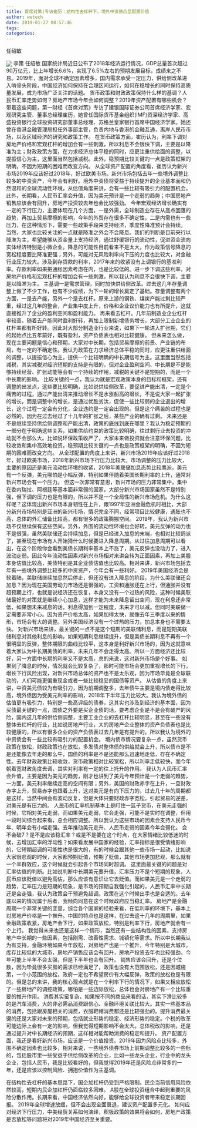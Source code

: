 ```yaml
---
title: 首席对策|专访崔历：结构性去杠杆下，境外中资债凸显配置价值
author: wetech
date: 2019-01-27 08:57:46
tags: 
categories: 
---
```

任绍敏
<!-- more -->
<img align="center" border="0" src="https://imgcdn.yicai.com/uppics/images/2019/01/ff0636b21fbf16c8cd80a1187b818db6.jpg" />
李策
任绍敏
国家统计局近日公布了2018年经济运行情况，GDP总量首次超过90万亿元，比上年增长6.6%，实现了6.5%左右的预期发展目标，成绩来之不易。2019年，面对全球不确定因素增多，国内需求承受一定压力，供给侧改革进入啃骨头阶段，中国经济如何保持在合理区间运行，如何在稳增长的同时保持高质量发展，成为市场广泛关注的话题。
货币政策和财政政策保持什么样的基调？人民币汇率走势如何？房地产市场今年会如何调整？2019年资产配置有哪些机会？带着这些问题，第一财经《首席对策》专访了建银国际证券公司首席经济学家、宏观研究主管、董事总经理崔历，她曾任国际货币基金组织(IMF)资深经济学家、高盛投资银行全球投资研究部董事总经理、苏格兰皇家银行首席中国经济学家。她还曾在香港金融管理局担任外事部主管，负责内地与香港的金融互通，离岸人民币市场，以及区域经济的研究和政策工作。
在货币政策方面，崔历认为，利率下调对房地产价格和宏观杠杆的增加会有一些刺激，所以利息不会很快下调，主要是以降准为主；财政政策方面，在力求经济总体平稳的同时，应更注重供给面的调整，以提振信心为主，这里面当然包括减税。此外，稳预期比较关键的一点是政策框架的明确，不因为短期的困难而改变方向。
从全球资产配置的角度看，崔历认为新兴市场2019年应该好过2018年，好过欧美市场。新兴市场包括去年一些境外调整比较多的中资资产，今年会有利好。境外中资债将受益于持续提升的企业基本面和仍然温和的全球流动性环境，从估值角度来讲，会有一些比较有吸引力的配置机会。
此外，长期看，人民币汇率会升值，因为美元预计是一个走弱的趋势；中国房地产销售应该会有回升，房地产投资较去年也会比较强劲。
今年宏观经济增长确实有一定的下行压力，主要体现在几个方面，一是外需，全球制造业存在从高点回落的趋势，再加上贸易摩擦的影响，今年的外贸存在很多不确定性。二是内需也有一些压力，在这种情形下，需要一些政策手段来支持经济，季度性降准预计会持续。
当然，大家也比较关注的一点就是降准之外会不会降息。我们的判断是目前央行以降准为主，希望能够从资金量上支持经济，通过舒缓银行的流动性，促进资金流向实体经济特别是小微企业。降息的可能性目前看来不是太大，作为政策信号降息的宽松程度要比降准更强；另外，可能对无风险利率向下压的力度也比较大，对金融行业压力较大。涉及到存贷款的利率，2017年来的收紧没有上调银行的基准利率。存款利率如果把通胀因素考虑在内，也是比较低的。进一步下调这些利率，对房地产价格和宏观杠杆的增加会有一些刺激，所以我认为利息不会很快下调，主要是以降准为主。
主基调一是需求管理，同时加快供给侧改革。过去这几年存量调整上做了不少工作，也有不少成绩，为下一轮的增长奠定了基础。存量调整有两个方面，一是去产能，另外一个是去杠杆。原来上游的钢铁、煤炭产能过剩比较严重，经过这几年的整合，产业集中度上升，价格和企业议价能力也有所提升，这就直接推升了企业的盈利空间和盈利能力。
再来看去杠杆。几年前制造业企业杠杆率较高，随着去产能同时盈利好转，再加上限制新增债务增长，大部分工业企业的杠杆率都有所好转。因此对大部分制造业行业来说，如果下一轮进入扩张期，它们的起始点比五年前好，既有盈利，资产负债表也相对比较健康。
但未来怎么做，现在主要问题是信心和预期，大家对中长期，包括贸易摩擦的前景、产业链的布局，有一定的不确定性。我认为政策在力求经济总体平稳的同时，应更注重供给面的调整，以提振信心为主，提供一个比较明确的中长期信号为主。这里面当然包括减税，其实减税对经济短期的支持是有限的，但对企业盈利空间、中长期是不是能够持续经营、扩张动能等会有一个持续的作用，减税的关键不是短期的，而是一个中长期的影响。
比较关键的一点，我认为就是宏观政策本身的目标和框架，还有调整的出发点，这些要比较明确，比如说供给侧改革，要促进产能出清，一定是个痛苦的过程，通过产能出清来推动增长不是水涨船高的增长，不是说大家一起扩张的增长，而是调整中的增长，是通过优胜劣汰，促使一些比较弱的企业退出的增长，这个过程一定会有分化，企业违约是一定会出现的。但是这个痛苦的过程也是必然的，因为在过去经过了十几年的扩张之后，某些产业的确有过剩。
未来还是不是继续坚持供给侧调整和产能出清，政策的底线到底在哪里？我认为稳定预期的一部分在于明确这些关系，如果供给约束的政策比较明确，往过剩行业去投资的冲动就不会那么大。比如说环保政策收严了，大家未来做投资就会注意环保问题，比较收敛和集中高效地投资，稳预期比较关键的一点也是政策框架的明确，不因为短期的困难而改变方向。
从全球配置的角度上来讲，新兴市场2019年应该好过2018年，好过欧美市场，2018年新兴市场下行压力比较大，市场调整的压力比较大，主要的原因还是美元流动性环境的收紧，2018年美联储加息态势比较鹰派，美元有一个反弹，美元哪怕是小幅反弹，特别如果伴随着美国长期利率的上升，通常对新兴市场会有一个压力。
但这一次非常有意思，新兴市场的压力非常集中，集中在委内瑞拉、阿根廷等基本面非常弱的国家，大部分新兴市场国家虽然不是特别强，但下调的压力也是有限的，所以并不是一个全局性的新兴市场危机。为什么这样呢？这体现出新兴市场本身韧性在上升，跟1997年亚洲金融危机时相比，大部分新兴市场特别是亚洲的新兴市场，情况完全不同，经常项目比较健康，通胀也不高，总体的外汇储备比较高，都有很多的政策腾挪空间。
2019年，我认为新兴市场不仅继续保有这些空间，另外，外围的流动性环境也会好转，美元反弹的动力也不是很强，虽然美联储还会持续加息，但是已经进入加息的末端，也相对比较鸽派了，甚至现在市场有人开始猜什么时候要进入降息周期。从过往加息周期可以看出，在这个阶段你会看到美债长期利率基本上不涨了，美元反弹也没动力了，进入波动走弱。因此今年流动性因素对新兴市场相对来讲会转为正面因素，再加上美股本身估值比较高，美债特别是其企业债估值也比较高。相对来讲，新兴市场包括去年有一些境外调整比较多的中资资产，今年会有一些利好。
2019年美国经济会是软着陆，美联储继续加息然后停止，但还没有进入降息的阶段。为什么美联储还会加息？因为现在美国劳动力市场还是很强的，工资和通胀还在上行，但通胀并没有超预期上行，也就是说经济还在恢复，本身又没有一个过热的风险，这种时候美联储最好的对策就是继续小心加息，这样才能为未来降息留出空间，现在利息还非常低，如果想未来减息的话，利息得加到一定程度，未来才可以减。但同时美联储一定需要非常小心。因为资产价格太高，如果加得太快，就像去年三季度以来的情形，市场会有大的调整。另外美国经济没有一个过热的压力，加息本身也不需要太快。
对新兴市场来讲，最关键的一点不是这个短期的美联储利息，而是短期美联储利息对其他利息的影响，如果短期利息继续提升，但是美债长期利息不再有一个很明显的反弹，整体期限的曲线比较平，这本身是利好新兴市场的，因为这就意味着大家认为中长期美债的利率，未来几年不会走得太高。所以一方面经济还比较好，另一方面中长期的利率又不是太高，总的来说，这对新兴市场是个好事。
如果到了降息的时候，情况就会比较复杂了，那时可能市场会更加重视增长的下行，增长下行风险出现，对新兴市场总体的资产也不是太乐观，因为市场毕竟是全球联动的，人们可能更偏重现金或者一些比较稳妥的国债等资产。
从估值的角度上来讲，中资美元债较为有吸引力，因为前期调整多，去年债牛主要是境内债走得比较高，境外债因为受美元利率的影响，2018年下半年压力比较大。我认为境外债的估值更有吸引力，特别是一些高评级的债券，这其实也涉及到经济的基本面，因为买债最关键的一点，国债之外要是买企业债的话，要考虑企业是不是会有破产的风险，国内这几年的供给侧调整，主要工业企业的去杠杆比较明显，甚至在一些没有整体去杠杆的行业，比如说房地产行业，大的房地产企业整体的资产负债表也是比较健康的，所以有很多企业的资产负债表过去几年是有提升的。所以我认为境外的中资债会有一些比较有吸引力的配置机会。
境内债市情况要复杂一点，虽然货币政策在放松，财政政策也在放松，多发债对整体债的供给就会上升，所以债市是不是还能像去年走的那么牛，国债的利率是不是还能那么迅速地走低，存在不确定性。去年财政政策比较收敛，货币政策相对比较宽松，所以利率走低较快，而今年朝着宽财政角度去调，其实对利率有一定的往上托升的作用。
我认为人民币汇率会升值，主要是因为美元的趋势，刚才也讲到了美元今年预计是一个走弱的趋势，一方面，美元利率继续走高的空间有限；另外，美国的财政赤字在上升，一旦财政赤字上升，贸易赤字也跟着上升，这对美元是有向下压力的，过去几十年的周期都是这样，当然中间会有波动反复，但是大体只要财政赤字宽松，引起贸易的逆差，对美元是有压力的。
人民币的汇率机制基本上是盯住一篮子货币，在美元走强的时候，它相对美元走弱，而如果美元走弱，它会走强，可能不是实时在调整，但用一段时间综合起来看，总会相应调整。所以我认为这些市场的因素会支持人民币今年、明年会有小幅走强。去年推动美元走升、人民币走弱的因素今年会弱化。
会不会破7？是不是应该稳汇率？或是不是要在这个时点，在大家情绪比较低迷的时候，去增加汇率的浮动性？如果看发展中国家的经验，汇率指标是很受情绪影响的，它短期超调的可能性也是很大的，有的时候会跟其他一些市场一起动，比如说大家很悲观的时候，大家都预期贬值，预期了贬值，其他市场更加悲观，那么就有一个羊群效应，这个时候就会引起各个市场同时超调。
这里面最关键的问题是对汇率估值的判断。比如说判断中长期美元要升值，汇率压力不是个短期的现象，人民币应该贬值以避免高估，那么应该有意识让它去贬值。而如果美元是一个走弱的趋势，汇率压力是短期的现象，是市场的预期自我强化引起的，人民币汇率中长期还是会走强，我认为政策会干预避免超调。政策在这个时候出手也是合适的。去年底以来的情况属于后者，我倾向同意在这个时候政府应当稳汇率。
房地产是金融周期一个非常关键的变量，综合各个国家的经验来看，在低利率的环境下，基本上对房地产价格是一个推升。中国的特点也是这样，在过去这十几年的周期里，如果金融政策收紧，房地产会下行，如果政策放松，特别是利率下行，房地产就会有一个上行。
我觉得未来也还是这样一个情形，当然还有一些结构性的因素，支持房地产中长期的一些因素，包括刚需、改善性需求、城镇化等需求。所以中长期我认为有支持，金融环境如果今年放松，对房地产也是一个推升，今年特别是大城市，库存比较低的大城市，房地产销售应该会有回升，房地产投资去年也比较强劲，今年可能上半年不会太强，但是下半年也会有回升。
销售应该会回升，还是个位数，因为毕竟很多买房的需求已经满足了，政策也没有大范围放松，还是因城施策，一个小范围的放松，政府一定也不希望房价有大幅反弹，政策的放松也是有限的。但是总的来讲，我的核心观点就是在一个利率下行的情况下，如果又相应放松了一些房地产的调控政策，哪怕是一些边际放松，总体也会对房地产有一个比较重要的推升作用。
消费其实蛮复杂，如果按不同的商品来看的话，其实下滑比较多的是汽车消费，大的非必需品消费跟信心、金融环境关联比较大。其实一些基本品的消费，包括跟房屋相关的消费，衣服鞋帽消费都还是比较强劲的。提升消费最关键的还是大家对未来的预期，包括就业形势的稳定、经济形势的稳定。个税的改革可能边际上会有一定的影响，但我觉得短期影响不会太大。总体税改的影响，还是通过提升对中长期经济的预期，这样相对能帮助消费的稳定和提升。
资产配置方面，我还是看好新兴市场，应该是一个价值投资。2019年因为风险点比较多，外围不确定因素也比较多，相对来说，一些境外债券市场上前期调整比较多的一些标的，包括股市里一些受益于供给侧改革的企业，比如一些龙头企业，行业中的龙头企业，包括人民币，我是比较看好的，但我觉得2019年还是风险点非常多的一年，还是应该以控制风险、拥抱价值作为主基调。
 
 
 
在结构性去杠杆的基本思路下，国企加杠杆仍受到严格限制。民企当前信用风险依然较高，短期内民企加杠杆仍面临较多困难。
A股在全球投资组合中起到重要的风险分散作用。长期来看，中国经济依然向好，能够给全球投资者带来稳定长期回报。
2019年全球增速放缓，但不会出现全面衰退，建议资产配置多元化。
如何应对经济下行压力，中美经贸关系如何演绎，积极政策的效果将会如何，房地产政策是否放松等问题将对2019年中国经济至关重要。
